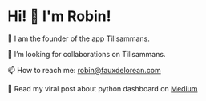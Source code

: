 # Hi! 👋 I'm Robin!

🌱 I am the founder of the app Tillsammans.

👯 I’m looking for collaborations on Tillsammans.

📫 How to reach me: robin@fauxdelorean.com

🧠 Read my viral post about python dashboard on [Medium](https://medium.com/@ascoolarobban/whip-up-a-stunning-dashboard-with-python-streamlit-c9dd8c224367)

 
